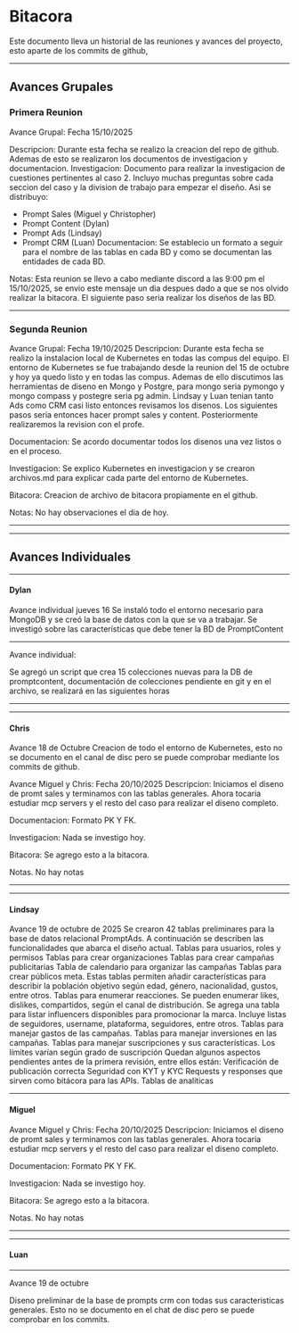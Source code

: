 # Bitacora

Este documento lleva un historial de las reuniones y avances del proyecto, esto aparte de los commits de github,

---

## Avances Grupales

### Primera Reunion 

Avance Grupal: Fecha 15/10/2025

Descripcion: Durante esta fecha se realizo la creacion del repo de github. Ademas de esto se realizaron los documentos de investigacion y documentacion.
Investigacion: Documento para realizar la investigacion de cuestiones pertinentes al caso 2. Incluyo muchas preguntas sobre cada seccion del caso y la division de trabajo para empezar el diseño. Asi se distribuyo:
- Prompt Sales (Miguel y Christopher)
- Prompt Content (Dylan)
- Prompt Ads (Lindsay)
- Prompt CRM (Luan)
Documentacion: Se establecio un formato a seguir para el nombre de las tablas en cada BD y como se documentan las entidades de cada BD.

Notas: Esta reunion se llevo a cabo mediante discord a las 9:00 pm el 15/10/2025, se envio este mensaje un dia despues dado a que se nos olvido realizar la bitacora. El siguiente paso seria realizar los diseños de las BD.

---

### Segunda Reunion 

Avance Grupal: Fecha 19/10/2025
Descripcion: Durante esta fecha se realizo la instalacion local de Kubernetes en todas las compus del equipo.  El entorno de Kubernetes se fue trabajando desde la reunion del 15 de octubre y hoy ya quedo listo y en todas las compus. Ademas de ello discutimos las herramientas de diseno en Mongo y Postgre, para mongo seria pymongo y mongo compass y postegre seria pg admin. Lindsay y Luan tenian tanto Ads como CRM casi listo entonces revisamos los disenos. Los siguientes pasos seria entonces hacer prompt sales y content. Posteriormente realizaremos la revision con el profe.

Documentacion: Se acordo documentar todos los disenos una vez listos o en el proceso.

Investigacion: Se explico Kubernetes en investigacion y se crearon archivos.md para explicar cada parte del entorno de Kubernetes.

Bitacora: Creacion de archivo de bitacora propiamente en el github. 

Notas: No hay observaciones el dia de hoy.

---


---

## Avances Individuales

---

#### Dylan

Avance individual jueves 16
Se instaló todo el entorno necesario para MongoDB y se creó la base de datos con la que se va a trabajar.
Se investigó sobre las características que debe tener la BD de PromptContent

---

Avance individual:

Se agregó un script que crea 15 colecciones nuevas para la DB de promptcontent, documentación de colecciones pendiente en git y en el archivo, se realizará en las siguientes horas 

---

---

#### Chris

Avance 18 de Octubre
Creacion de todo el entorno de Kubernetes, esto no se documento en el canal de disc pero se puede comprobar mediante los commits de github.

Avance Miguel y Chris: Fecha 20/10/2025
Descripcion: Iniciamos el diseno de promt sales y terminamos con las tablas generales. Ahora tocaria estudiar mcp servers y el resto del caso para realizar el diseno completo.

Documentacion: Formato PK Y FK.

Investigacion: Nada se investigo hoy.

Bitacora: Se agrego esto a la bitacora.

Notas. No hay notas

---


---

#### Lindsay

Avance 19 de octubre de 2025
Se crearon 42 tablas preliminares para la base de datos relacional PromptAds. A continuación se describen las funcionalidades que abarca el diseño actual.
Tablas para usuarios, roles y permisos
Tablas para crear organizaciones
Tablas para crear campañas publicitarias
Tabla de calendario para organizar las campañas
Tablas para crear públicos meta. Estas tablas permiten añadir características para describir la población objetivo según edad, género, nacionalidad, gustos, entre otros.
Tablas para enumerar reacciones. Se pueden enumerar likes, dislikes, compartidos, según el canal de distribución.
Se agrega una tabla para listar influencers disponibles para promocionar la marca. Incluye listas de seguidores, username, plataforma, seguidores, entre otros.
Tablas para manejar gastos de las campañas.
Tablas para manejar inversiones en las campañas.
Tablas para manejar suscripciones y sus características. Los límites varían según grado de suscripción
Quedan algunos aspectos pendientes antes de la primera revisión, entre ellos están:
Verificación de publicación correcta
Seguridad con KYT y KYC
Requests y responses que sirven como bitácora para las APIs.
Tablas de analiticas

---

#### Miguel

Avance Miguel y Chris: Fecha 20/10/2025
Descripcion: Iniciamos el diseno de promt sales y terminamos con las tablas generales. Ahora tocaria estudiar mcp servers y el resto del caso para realizar el diseno completo.

Documentacion: Formato PK Y FK.

Investigacion: Nada se investigo hoy.

Bitacora: Se agrego esto a la bitacora.

Notas. No hay notas

---



---

#### Luan

---

Avance 19 de octubre

Diseno preliminar de la base de prompts crm con todas sus caracteristicas generales. Esto no se documento en el chat de disc pero se puede comprobar en los commits.